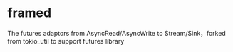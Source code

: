 # framed
The futures adaptors from AsyncRead/AsyncWrite to Stream/Sink，forked from tokio_util to support futures library
